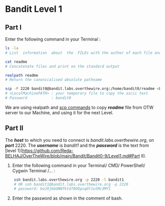 # Bandit Level 1

## Part I

Enter the following command in your Terminal :  

```bash
ls -la
# List  information  about  the  FILEs with the author of each file and also without ignoring entries (files) starting with .
```
```bash
cat readme
# Concatenate files and print on the standard output
```
```bash
realpath readme
# Return the canonicalised absolute pathname 
```

```bash
scp -P 2220 bandit0@bandit.labs.overthewire.org:/home/bandit0/readme <LocalMachinePATH>
# <LocalMachinePATH> : your temporary file to copy the ascii text
# Password           : bandit0
```
We are using realpath and [scp commands](https://linuxize.com/post/how-to-use-scp-command-to-securely-transfer-files/) to copy ***readme*** file from OTW server to our Machine, and using it for the next Level.

## Part II

The ***host*** to which you need to connect is *bandit.labs.overthewire.org*, on ***port*** 2220. The ***username*** is *bandit1* and the ***password*** is the text from [level 1](https://github.com/Reda-BELHAJ/OverTheWire/blob/main/Bandit/Bandit0-9/Level1.md#Part II). 

1. Enter the following command in your Terminal/ CMD/ PowerShell/ Cygwin Terminal /... :  

```bash
	ssh bandit.labs.overthewire.org -p 2220 -l bandit1
	# OR ssh bandit1@bandit.labs.overthewire.org -p 2220
	# password: boJ9jbbUNNfktd78OOpsqOltutMc3MY1
```
2. Enter the password as shown in the comment of bash.
